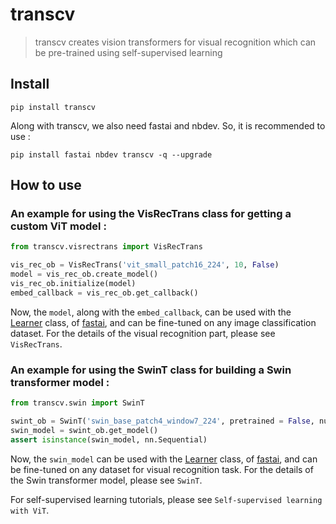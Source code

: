 # transcv
> transcv creates vision transformers for visual recognition which can be pre-trained using self-supervised learning 


## Install

`pip install transcv`

Along with transcv, we also need fastai and nbdev. So, it is recommended to use :

`pip install fastai nbdev transcv -q --upgrade`

## How to use

### An example for using the VisRecTrans class for getting a custom ViT model :

```python
from transcv.visrectrans import VisRecTrans
```

```python
vis_rec_ob = VisRecTrans('vit_small_patch16_224', 10, False)
model = vis_rec_ob.create_model()
vis_rec_ob.initialize(model)
embed_callback = vis_rec_ob.get_callback()
```

Now, the `model`, along with the `embed_callback`, can be used with the [Learner](https://docs.fast.ai/learner.html#Learner) class, of [fastai](https://docs.fast.ai), and can be fine-tuned on any image classification dataset. For the details of the visual recognition part, please see `VisRecTrans`.

### An example for using the SwinT class for building a Swin transformer model :

```python
from transcv.swin import SwinT
```

```python
swint_ob = SwinT('swin_base_patch4_window7_224', pretrained = False, num_classes = 10)
swin_model = swint_ob.get_model()
assert isinstance(swin_model, nn.Sequential)
```

Now, the `swin_model` can be used with the [Learner](https://docs.fast.ai/learner.html#Learner) class, of [fastai](https://docs.fast.ai), and can be fine-tuned on any dataset for visual recognition task. For the details of the Swin transformer model, please see `SwinT`.

For self-supervised learning tutorials, please see `Self-supervised learning with ViT`.
